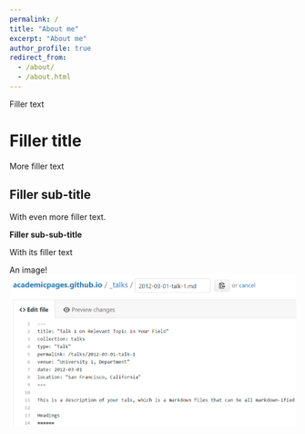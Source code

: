 ```yaml
---
permalink: /
title: "About me"
excerpt: "About me"
author_profile: true
redirect_from: 
  - /about/
  - /about.html
---
```


Filler text

Filler title
======
More filler text

Filler sub-title
------
With even more filler text.


**Filler sub-sub-title**

With its filler text


An image!
![Editing a markdown file for a talk](/images/editing-talk.png)